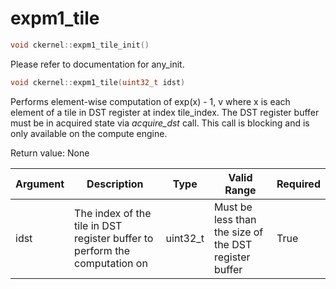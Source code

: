 # expm1_tile

```cpp
void ckernel::expm1_tile_init()
```

Please refer to documentation for any_init. 

```cpp
void ckernel::expm1_tile(uint32_t idst)
```

Performs element-wise computation of exp(x) - 1, v where x is each element of a tile in DST register at index tile_index. The DST register buffer must be in acquired state via *acquire_dst* call. This call is blocking and is only available on the compute engine.

Return value: None

| Argument      | Description                                                                | Type      | Valid Range                                           | Required       |
|---------------|----------------------------------------------------------------------------|-----------|-------------------------------------------------------|----------------|
| idst          | The index of the tile in DST register buffer to perform the computation on | uint32_t  | Must be less than the size of the DST register buffer | True           |
